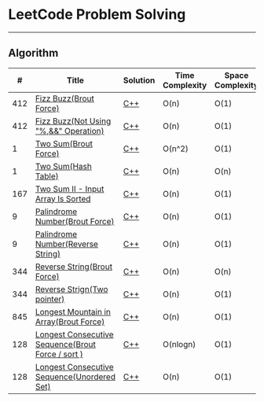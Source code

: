 # LeetCode Problem Solving

---

## Algorithm

| #   | Title                                                                                                            | Solution                                                        | Time Complexity | Space Complexity | Difficulty |
| --- | ---------------------------------------------------------------------------------------------------------------- | --------------------------------------------------------------- | --------------- | ---------------- | ---------- |
| 412 | [Fizz Buzz(Brout Force)](https://leetcode.com/problems/fizz-buzz/)                                               | [C++](./Algorithms/FizzBuzz.cpp)                                | O(n)            | O(1)             | Easy       |
| 412 | [Fizz Buzz(Not Using "%,&&" Operation)](https://leetcode.com/problems/fizz-buzz/)                                | [C++](./Algorithms/FizzBuzz_NotUsing.cpp)                       | O(n)            | O(1)             | Easy       |
| 1   | [Two Sum(Brout Force)](https://leetcode.com/problems/two-sum/)                                                   | [C++](./Algorithms/TwoSum_BroutForce.cpp)                       | O(n^2)          | O(1)             | Easy       |
| 1   | [Two Sum(Hash Table)](https://leetcode.com/problems/two-sum/)                                                    | [C++](./Algorithms/TwoSum_HashTable.cpp)                        | O(n)            | O(n)             | Easy       |
| 167 | [Two Sum II - Input Array Is Sorted](https://leetcode.com/problems/two-sum-ii-input-array-is-sorted/)            | [C++](./Algorithms/TwoSum_two.cpp)                              | O(n)            | O(1)             | Easy       |
| 9   | [Palindrome Number(Brout Force)](https://leetcode.com/problems/palindrome-number/)                               | [C++](./Algorithms/Palindrome_BroutForce.cpp)                   | O(n)            | O(1)             | Easy       |
| 9   | [Palindrome Number(Reverse String)](https://leetcode.com/problems/palindrome-number/)                            | [C++](./Algorithms/PalindromeReverseString.cpp)                 | O(n)            | O(1)             | Easy       |
| 344 | [Reverse String(Brout Force)](https://leetcode.com/problems/reverse-string/)                                     | [C++](./Algorithms/ReverseString_BroutForce.cpp)                | O(n)            | O(n)             | Easy       |
| 344 | [Reverse Strign(Two pointer)](https://leetcode.com/problems/reverse-string/)                                     | [C++](./Algorithms/ReverseString_TwoPointer.cpp)                | O(n)            | O(1)             | Easy       |
| 845 | [Longest Mountain in Array(Brout Force)](https://leetcode.com/problems/longest-mountain-in-array/)               | [C++](./Algorithms/LongestMountain_BroutForce.cpp)              | O(n)            | O(1)             | Medium     |
| 128 | [Longest Consecutive Sequence(Brout Force / sort )](https://leetcode.com/problems/longest-consecutive-sequence/) | [C++](./Algorithms/LongestConsecutiveSequence_BroutForce.cpp)   | O(nlogn)        | O(1)             | Medium     |
| 128 | [Longest Consecutive Sequence(Unordered Set)](https://leetcode.com/problems/longest-consecutive-sequence/)       | [C++](./Algorithms/LongestConsecutiveSequence_UnorderedSet.cpp) | O(n)            | O(1)             | Medium     |
